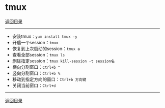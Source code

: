 # tmux

[返回目录](/linux/README.md)

---

- 安装tmux：`yum install tmux -y`
- 开启一个session：`tmux`
- 恢复到上次启动的session：`tmux a`
- 查看全部session：`tmux ls`
- 删除指定session：`tmux kill-session -t session名`
- 横向分割窗口：`Ctrl+b "`
- 竖向分割窗口：`Ctrl+b %`
- 移动到指定方向的窗口：`Ctrl+b 方向键`
- 关闭当前窗口：`Ctrl+d`

---
[返回目录](/linux/README.md)
